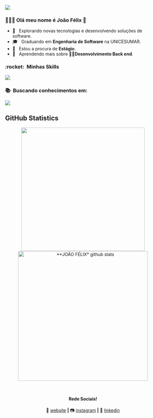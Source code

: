 ![](https://komarev.com/ghpvc/?username=joaofelixss&color=006bed)

<h3> 👨🏽‍🦱 Olá meu nome é João Félix 👋 </h3>

- 🤔 &nbsp; Explorando novas tecnologias e desenvolvendo soluções de software.
- 🎓 &nbsp; Graduando em **Engenharia de Software** na UNICESUMAR.
- 💼 &nbsp; Estou a procura de **Estágio**.
- 🌱 &nbsp; Aprendendo mais sobre **🧑‍💻Desenvolvimento Back end**.

<h3> :rocket: &nbsp;Minhas Skills </h3>

<p align="start">
  <a href="https://skillicons.dev">
    <img src="https://skillicons.dev/icons?i=git,github,html,css,figma,vscode" />
  </a>
</p>

<h3> 📚 &nbsp;Buscando conhecimentos em:</h3>

<p align="start">
  <a href="https://skillicons.dev">
    <img src="https://skillicons.dev/icons?i=php,mysql,javascript"/>
  </a>
</p>

## **GitHub Statistics**

<div align="center">
<a href="https://github.com/joaofelixss">
  <img align="center" src="https://github-readme-stats.vercel.app/api/top-langs/?username=joaofelixss&langs_count=7&theme=dark&hide_langs_below=1&layout=compact"  heigth="160em" width="400px"/>
</a>

<a href="https://github.com/joaofelixss">
 <img align="center" src="https://github-readme-stats.vercel.app/api?username=joaofelixss&show_icons=true&theme=dark&line_height=33&count_private=true" alt="**JOÃO FÉLIX* github stats" heigth="160em" width="420px"/>
</a>

[website]: https://joaofelixss.github.io/
[instagram]: https://www.instagram.com/joaofelix.dev/
[linkedin]: https://www.linkedin.com/in/joaofelixss/
<br>

#### Rede Sociais!

🏡 [website][website] **|** 
📷 [instagram][instagram] **|** 
👔 [linkedin][linkedin]
